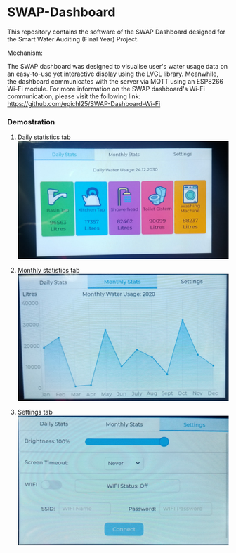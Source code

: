 # SWAP-Dashboard

This repository contains the software of the SWAP Dashboard designed for the Smart Water Auditing (Final Year) Project.


Mechanism:

The SWAP dashboard was designed to visualise user's water usage data on an easy-to-use yet interactive display using the LVGL library. Meanwhile, the dashboard communicates with the server via MQTT using an ESP8266 Wi-Fi module. For more information on the SWAP dashboard's Wi-Fi communication, please visit the following link: https://github.com/epichl25/SWAP-Dashboard-Wi-Fi


### Demostration

1. Daily statistics tab
![Daily statistics tab](https://github.com/epichl25/SWAP-Dashboard/blob/main/Dashboard%20photos/tab%201.jpg)



2. Monthly statistics tab
![Daily statistics tab](https://github.com/epichl25/SWAP-Dashboard/blob/main/Dashboard%20photos/tab%202.jpg)



3. Settings tab
![Settings tab](https://github.com/epichl25/SWAP-Dashboard/blob/main/Dashboard%20photos/tab%203.jpg)



